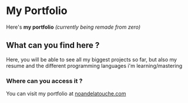 # My Portfolio
Here's **my portfolio** *(currently being remade from zero)*
## What can you find here ?
Here, you will be able to see all my biggest projects so far, but also my resume and the different programming languages i'm learning/mastering
### Where can you access it ?
You can visit my portfolio at [noandelatouche.com](https://noandelatouche.com)
